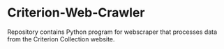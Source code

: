# Criterion-Web-Crawler
Repository contains Python program for webscraper that processes data from the Criterion Collection website.
